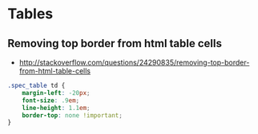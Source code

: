 # Tables

## Removing top border from html table cells
- http://stackoverflow.com/questions/24290835/removing-top-border-from-html-table-cells

```css
.spec_table td {
    margin-left: -20px;
    font-size: .9em;
    line-height: 1.1em;
    border-top: none !important;
}
```
